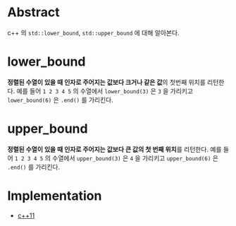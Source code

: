 # Abstract

c++ 의 `std::lower_bound`, `std::upper_bound` 에 대해 알아본다.

# lower_bound

**정렬된 수열이 있을 때 인자로 주어지는 값보다 크거나 같은 값**의 첫번째 위치를 리턴한다. 예를 들어 `1 2 3 4 5` 의 수열에서 `lower_bound(3)` 은 `3` 을 가리키고 `lower_bound(6)` 은 `.end()` 를 가리킨다.

# upper_bound

**정렬된 수열이 있을 때 인자로 주어지는 값보다 큰 값의 첫 번째 위치**를 리턴한다. 예를 들어 `1 2 3 4 5` 의 수열에서 `upper_bound(3)` 은 `4` 을 가리키고 `upper_bound(6)` 은 `.end()` 를 가리킨다.

# Implementation

* [c++11](a.cpp)
